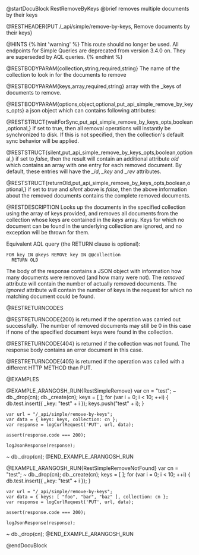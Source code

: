 @startDocuBlock RestRemoveByKeys
@brief removes multiple documents by their keys

@RESTHEADER{PUT /_api/simple/remove-by-keys, Remove documents by their keys}

@HINTS
{% hint 'warning' %}
This route should no longer be used.
All endpoints for Simple Queries are deprecated from version 3.4.0 on.
They are superseded by AQL queries.
{% endhint %}

@RESTBODYPARAM{collection,string,required,string}
The name of the collection to look in for the documents to remove

@RESTBODYPARAM{keys,array,required,string}
array with the _keys of documents to remove.

@RESTBODYPARAM{options,object,optional,put_api_simple_remove_by_keys_opts}
a json object which can contains following attributes:

@RESTSTRUCT{waitForSync,put_api_simple_remove_by_keys_opts,boolean,optional,}
if set to true, then all removal operations will
instantly be synchronized to disk. If this is not specified, then the
collection's default sync behavior will be applied.

@RESTSTRUCT{silent,put_api_simple_remove_by_keys_opts,boolean,optional,}
if set to *false*, then the result will contain an additional
attribute *old* which contains an array with one entry for each
removed document. By default, these entries will have the *_id*,
*_key* and *_rev* attributes.

@RESTSTRUCT{returnOld,put_api_simple_remove_by_keys_opts,boolean,optional,}
if set to *true* and *silent* above is *false*, then the above
information about the removed documents contains the complete
removed documents.

@RESTDESCRIPTION
Looks up the documents in the specified collection using the array of keys
provided, and removes all documents from the collection whose keys are
contained in the *keys* array. Keys for which no document can be found in
the underlying collection are ignored, and no exception will be thrown for
them.

Equivalent AQL query (the RETURN clause is optional):

    FOR key IN @keys REMOVE key IN @@collection
      RETURN OLD

The body of the response contains a JSON object with information how many
documents were removed (and how many were not). The *removed* attribute will
contain the number of actually removed documents. The *ignored* attribute 
will contain the number of keys in the request for which no matching document
could be found.

@RESTRETURNCODES

@RESTRETURNCODE{200}
is returned if the operation was carried out successfully. The number of removed
documents may still be 0 in this case if none of the specified document keys
were found in the collection.

@RESTRETURNCODE{404}
is returned if the collection was not found.
The response body contains an error document in this case.

@RESTRETURNCODE{405}
is returned if the operation was called with a different HTTP METHOD than PUT.

@EXAMPLES

@EXAMPLE_ARANGOSH_RUN{RestSimpleRemove}
    var cn = "test";
  ~ db._drop(cn);
    db._create(cn);
    keys = [ ];
    for (var i = 0; i < 10; ++i) {
      db.test.insert({ _key: "test" + i });
      keys.push("test" + i);
    }

    var url = "/_api/simple/remove-by-keys";
    var data = { keys: keys, collection: cn };
    var response = logCurlRequest('PUT', url, data);

    assert(response.code === 200);

    logJsonResponse(response);
  ~ db._drop(cn);
@END_EXAMPLE_ARANGOSH_RUN

@EXAMPLE_ARANGOSH_RUN{RestSimpleRemoveNotFound}
    var cn = "test";
  ~ db._drop(cn);
    db._create(cn);
    keys = [ ];
    for (var i = 0; i < 10; ++i) {
      db.test.insert({ _key: "test" + i });
    }

    var url = "/_api/simple/remove-by-keys";
    var data = { keys: [ "foo", "bar", "baz" ], collection: cn };
    var response = logCurlRequest('PUT', url, data);

    assert(response.code === 200);

    logJsonResponse(response);
  ~ db._drop(cn);
@END_EXAMPLE_ARANGOSH_RUN

@endDocuBlock

